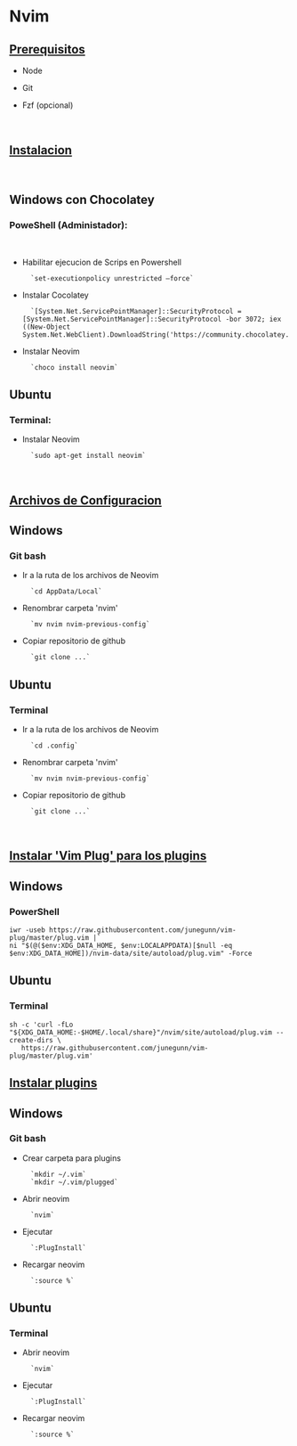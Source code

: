 # Nvim

## <ins>**Prerequisitos**</ins>

- Node

- Git

- Fzf (opcional)

<br>

## <ins>**Instalacion**</ins>

<br>

## Windows con Chocolatey

### PoweShell (Administador):

<br>

- Habilitar ejecucion de Scrips en  Powershell

        `set-executionpolicy unrestricted –force`

- Instalar Cocolatey

        `[System.Net.ServicePointManager]::SecurityProtocol = [System.Net.ServicePointManager]::SecurityProtocol -bor 3072; iex ((New-Object System.Net.WebClient).DownloadString('https://community.chocolatey.org/install.ps1'))`

- Instalar Neovim

        `choco install neovim`


## Ubuntu 

### Terminal:

- Instalar Neovim

        `sudo apt-get install neovim`

<br>

## <ins>**Archivos de Configuracion**</ins>

## Windows

### Git bash

- Ir a la ruta de los archivos de Neovim

        `cd AppData/Local`

- Renombrar carpeta 'nvim' 

        `mv nvim nvim-previous-config`

- Copiar repositorio de github

        `git clone ...`

## Ubuntu

### Terminal

- Ir a la ruta de los archivos de Neovim

        `cd .config`

- Renombrar carpeta 'nvim' 

        `mv nvim nvim-previous-config`

- Copiar repositorio de github

        `git clone ...`

<br>

## <ins>**Instalar 'Vim Plug' para los plugins**</ins>

## Windows

### PowerShell

    iwr -useb https://raw.githubusercontent.com/junegunn/vim-plug/master/plug.vim |`
    ni "$(@($env:XDG_DATA_HOME, $env:LOCALAPPDATA)[$null -eq $env:XDG_DATA_HOME])/nvim-data/site/autoload/plug.vim" -Force

## Ubuntu

### Terminal

    sh -c 'curl -fLo "${XDG_DATA_HOME:-$HOME/.local/share}"/nvim/site/autoload/plug.vim --create-dirs \
       https://raw.githubusercontent.com/junegunn/vim-plug/master/plug.vim'

## <ins>**Instalar plugins**</ins>

## Windows

### Git bash

- Crear carpeta para plugins

        `mkdir ~/.vim`
        `mkdir ~/.vim/plugged`

- Abrir neovim

        `nvim`

- Ejecutar

        `:PlugInstall`

- Recargar neovim

        `:source %`

## Ubuntu

### Terminal

- Abrir neovim

        `nvim`

- Ejecutar

        `:PlugInstall`

- Recargar neovim

        `:source %`